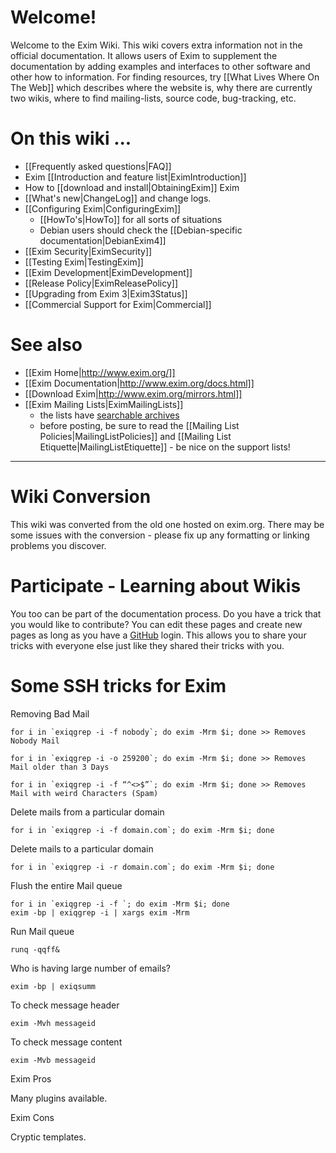 Welcome!
========
Welcome to the Exim Wiki. This wiki covers extra information not in the
official documentation. It allows users of Exim to supplement the
documentation by adding examples and interfaces to other software and other
how to information.  For finding resources, try [[What Lives Where On The Web]]
which describes where the website is, why there are currently two wikis,
where to find mailing-lists, source code, bug-tracking, etc.


On this wiki ...
================
-   [[Frequently asked questions|FAQ]]
-   Exim [[Introduction and feature list|EximIntroduction]]
-   How to [[download and install|ObtainingExim]] Exim
-   [[What's new|ChangeLog]] and change logs.
-   [[Configuring Exim|ConfiguringExim]]
    -   [[HowTo's|HowTo]] for all sorts of situations
    -   Debian users should check the [[Debian-specific documentation|DebianExim4]]
-   [[Exim Security|EximSecurity]]
-   [[Testing Exim|TestingExim]]
-   [[Exim Development|EximDevelopment]]
-   [[Release Policy|EximReleasePolicy]]
-   [[Upgrading from Exim 3|Exim3Status]]
-   [[Commercial Support for Exim|Commercial]]

See also
========
-   [[Exim Home|http://www.exim.org/]]
-   [[Exim Documentation|http://www.exim.org/docs.html]]
-   [[Download Exim|http://www.exim.org/mirrors.html]]
-   [[Exim Mailing Lists|EximMailingLists]]
    -   the lists have [searchable archives](http://lists.exim.org/)
    -   before posting, be sure to read the [[Mailing List Policies|MailingListPolicies]]
        and [[Mailing List Etiquette|MailingListEtiquette]] - be nice on the support
        lists!

* * * * *

Wiki Conversion
===============
This wiki was converted from the old one hosted on exim.org.  There may be 
some issues with the conversion - please fix up any formatting or linking problems you discover.

Participate - Learning about Wikis
==================================
You too can be part of the documentation process. Do you have a trick
that you would like to contribute? You can edit these pages and create
new pages as long as you have a [GitHub](http://github.com/) login. This allows you to share your tricks with everyone else just
like they shared their tricks with you.

Some SSH tricks for Exim
==================================
Removing Bad Mail

    for i in `exiqgrep -i -f nobody`; do exim -Mrm $i; done >> Removes Nobody Mail

    for i in `exiqgrep -i -o 259200`; do exim -Mrm $i; done >> Removes Mail older than 3 Days

    for i in `exiqgrep -i -f “^<>$”`; do exim -Mrm $i; done >> Removes Mail with weird Characters (Spam)

Delete mails from a particular domain

    for i in `exiqgrep -i -f domain.com`; do exim -Mrm $i; done


Delete mails to a particular domain

    for i in `exiqgrep -i -r domain.com`; do exim -Mrm $i; done

Flush the entire Mail queue

    for i in `exiqgrep -i -f `; do exim -Mrm $i; done
    exim -bp | exiqgrep -i | xargs exim -Mrm

Run Mail queue

    runq -qqff&

Who is having large number of emails?

    exim -bp | exiqsumm


To check message header

    exim -Mvh messageid

To check message content

    exim -Mvb messageid


Exim Pros

Many plugins available.
	
Exim Cons

Cryptic templates.
